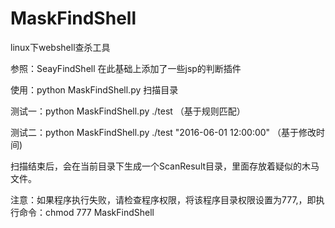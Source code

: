 # MaskFindShell
linux下webshell查杀工具

参照：SeayFindShell  在此基础上添加了一些jsp的判断插件

使用：python MaskFindShell.py   扫描目录

测试一：python MaskFindShell.py   ./test             （基于规则匹配）

测试二：python MaskFindShell.py ./test "2016-06-01 12:00:00"  （基于修改时间)


扫描结束后，会在当前目录下生成一个ScanResult目录，里面存放着疑似的木马文件。

注意：如果程序执行失败，请检查程序权限，将该程序目录权限设置为777,，即执行命令：chmod 777 MaskFindShell



